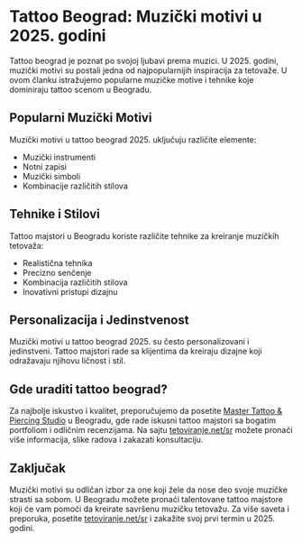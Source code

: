 # Tattoo Beograd: Muzički motivi u 2025. godini

Tattoo beograd je poznat po svojoj ljubavi prema muzici. U 2025. godini, muzički motivi su postali jedna od najpopularnijih inspiracija za tetovaže. U ovom članku istražujemo popularne muzičke motive i tehnike koje dominiraju tattoo scenom u Beogradu.

## Popularni Muzički Motivi

Muzički motivi u tattoo beograd 2025. uključuju različite elemente:
- Muzički instrumenti
- Notni zapisi
- Muzički simboli
- Kombinacije različitih stilova

## Tehnike i Stilovi

Tattoo majstori u Beogradu koriste različite tehnike za kreiranje muzičkih tetovaža:
- Realistična tehnika
- Precizno senčenje
- Kombinacija različitih stilova
- Inovativni pristupi dizajnu

## Personalizacija i Jedinstvenost

Muzički motivi u tattoo beograd 2025. su često personalizovani i jedinstveni. Tattoo majstori rade sa klijentima da kreiraju dizajne koji odražavaju njihovu ličnost i stil.

## Gde uraditi tattoo beograd?

Za najbolje iskustvo i kvalitet, preporučujemo da posetite [Master Tattoo & Piercing Studio](https://tetoviranje.net/sr/) u Beogradu, gde rade iskusni tattoo majstori sa bogatim portfoliom i odličnim recenzijama. Na sajtu [tetoviranje.net/sr](https://tetoviranje.net/sr/) možete pronaći više informacija, slike radova i zakazati konsultaciju.

## Zaključak

Muzički motivi su odličan izbor za one koji žele da nose deo svoje muzičke strasti sa sobom. U Beogradu možete pronaći talentovane tattoo majstore koji će vam pomoći da kreirate savršenu muzičku tetovažu. Za više saveta i preporuka, posetite [tetoviranje.net/sr](https://tetoviranje.net/sr/) i zakažite svoj prvi termin u 2025. godini. 